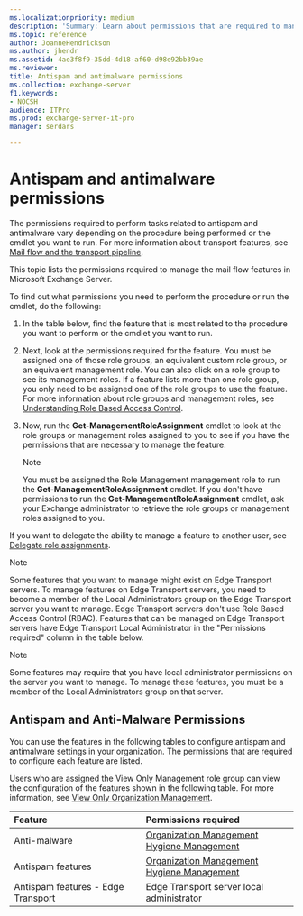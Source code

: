 ```yaml
---
ms.localizationpriority: medium
description: 'Summary: Learn about permissions that are required to manage antispam and antimalware in Exchange Server 2016 or Exchange Server 2019.'
ms.topic: reference
author: JoanneHendrickson
ms.author: jhendr
ms.assetid: 4ae3f8f9-35dd-4d18-af60-d98e92bb39ae
ms.reviewer:
title: Antispam and antimalware permissions
ms.collection: exchange-server
f1.keywords:
- NOCSH
audience: ITPro
ms.prod: exchange-server-it-pro
manager: serdars

---
```


# Antispam and antimalware permissions

The permissions required to perform tasks related to antispam and antimalware vary depending on the procedure being performed or the cmdlet you want to run. For more information about transport features, see [Mail flow and the transport pipeline](../../mail-flow/mail-flow.md).

This topic lists the permissions required to manage the mail flow features in Microsoft Exchange Server.

To find out what permissions you need to perform the procedure or run the cmdlet, do the following:

1. In the table below, find the feature that is most related to the procedure you want to perform or the cmdlet you want to run.

2. Next, look at the permissions required for the feature. You must be assigned one of those role groups, an equivalent custom role group, or an equivalent management role. You can also click on a role group to see its management roles. If a feature lists more than one role group, you only need to be assigned one of the role groups to use the feature. For more information about role groups and management roles, see [Understanding Role Based Access Control](../../../ExchangeServer2013/understanding-role-based-access-control-exchange-2013-help.md).

3. Now, run the **Get-ManagementRoleAssignment** cmdlet to look at the role groups or management roles assigned to you to see if you have the permissions that are necessary to manage the feature.

    > [!NOTE]
    > You must be assigned the Role Management management role to run the **Get-ManagementRoleAssignment** cmdlet. If you don't have permissions to run the **Get-ManagementRoleAssignment** cmdlet, ask your Exchange administrator to retrieve the role groups or management roles assigned to you.

If you want to delegate the ability to manage a feature to another user, see [Delegate role assignments](../../../ExchangeServer2013/delegate-role-assignments-exchange-2013-help.md).

> [!NOTE]
> Some features that you want to manage might exist on Edge Transport servers. To manage features on Edge Transport servers, you need to become a member of the Local Administrators group on the Edge Transport server you want to manage. Edge Transport servers don't use Role Based Access Control (RBAC). Features that can be managed on Edge Transport servers have Edge Transport Local Administrator in the "Permissions required" column in the table below.

> [!NOTE]
> Some features may require that you have local administrator permissions on the server you want to manage. To manage these features, you must be a member of the Local Administrators group on that server.

## Antispam and Anti-Malware Permissions

You can use the features in the following tables to configure antispam and antimalware settings in your organization. The permissions that are required to configure each feature are listed.

Users who are assigned the View Only Management role group can view the configuration of the features shown in the following table. For more information, see [View Only Organization Management](../../../ExchangeServer2013/view-only-organization-management-exchange-2013-help.md).

|**Feature**|**Permissions required**|
|:-----|:-----|
|Anti-malware|[Organization Management](../../../ExchangeServer2013/organization-management-exchange-2013-help.md) <br/> [Hygiene Management](../../../ExchangeServer2013/hygiene-management-exchange-2013-help.md)|
|Antispam features|[Organization Management](../../../ExchangeServer2013/organization-management-exchange-2013-help.md) <br/> [Hygiene Management](../../../ExchangeServer2013/hygiene-management-exchange-2013-help.md)|
|Antispam features - Edge Transport|Edge Transport server local administrator|